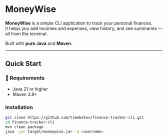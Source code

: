 # MoneyWise

**MoneyWise** is a simple CLI application to track your personal finances.  
It helps you add incomes and expenses, view history, and see summaries — all from the terminal.

Built with **pure Java** and **Maven**.

---

## Quick Start

### 🔧 Requirements

- Java 21 or higher
- Maven 3.8+

### Installation

```bash
git clone https://github.com/timebetov/finance-tracker-cli.git
cd finance-tracker-cli
mvn clean package
java -jar target/moneywise.jar -U <username>
```